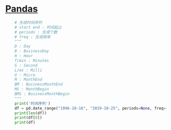 <link rel="stylesheet" href="https://zhmhbest.gitee.io/hellomathematics/style/index.css">
<script src="https://zhmhbest.gitee.io/hellomathematics/style/index.js"></script>

# [Pandas](./index.html)


```py
    # 生成时间序列
    # start end : 时间起止
    # periods : 生成个数
    # freq : 生成频率
    """
    D : Day
    B : BusinessDay
    H : Hour
    T/min : Minutes
    S : Second
    L/ms : Milli
    U : Micro
    M : MonthEnd
    BM : BusinessMonthEnd
    MS : MonthBegin
    BMS : BusinessMonthBegin
    """
    print('时间序列')
    df = pd.date_range("1996-10-16", "2019-10-25", periods=None, freq='Y')
    print(len(df))
    print(df[0])
    print(df)
```